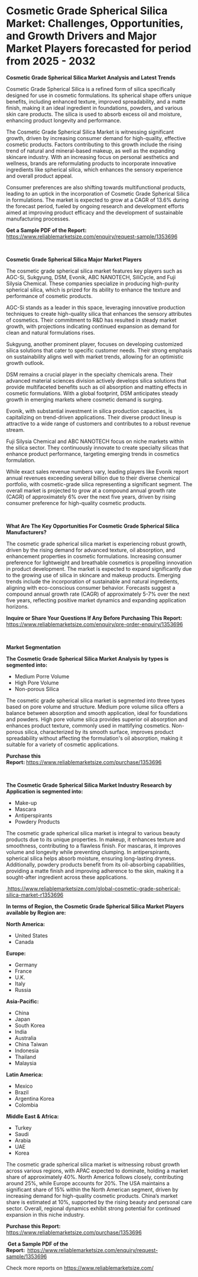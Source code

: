 <p><h1>Cosmetic Grade Spherical Silica Market: Challenges, Opportunities, and Growth Drivers and Major Market Players forecasted for period from 2025 - 2032</h1></p><p><strong>Cosmetic Grade Spherical Silica Market Analysis and Latest Trends</strong></p>
<p><p>Cosmetic Grade Spherical Silica is a refined form of silica specifically designed for use in cosmetic formulations. Its spherical shape offers unique benefits, including enhanced texture, improved spreadability, and a matte finish, making it an ideal ingredient in foundations, powders, and various skin care products. The silica is used to absorb excess oil and moisture, enhancing product longevity and performance.</p><p>The Cosmetic Grade Spherical Silica Market is witnessing significant growth, driven by increasing consumer demand for high-quality, effective cosmetic products. Factors contributing to this growth include the rising trend of natural and mineral-based makeup, as well as the expanding skincare industry. With an increasing focus on personal aesthetics and wellness, brands are reformulating products to incorporate innovative ingredients like spherical silica, which enhances the sensory experience and overall product appeal.</p><p>Consumer preferences are also shifting towards multifunctional products, leading to an uptick in the incorporation of Cosmetic Grade Spherical Silica in formulations. The market is expected to grow at a CAGR of 13.6% during the forecast period, fueled by ongoing research and development efforts aimed at improving product efficacy and the development of sustainable manufacturing processes.</p></p>
<p><strong>Get a Sample PDF of the Report:&nbsp;</strong> <a href="https://www.reliablemarketsize.com/enquiry/request-sample/1353696?utm_campaign=2337&utm_medium=2&utm_source=Github&utm_content=ia&utm_term=03042025&utm_id=cosmetic-grade-spherical-silica">https://www.reliablemarketsize.com/enquiry/request-sample/1353696</a></p>
<p>&nbsp;</p>
<p><strong>Cosmetic Grade Spherical Silica Major Market Players</strong></p>
<p><p>The cosmetic grade spherical silica market features key players such as AGC-Si, Sukgyung, DSM, Evonik, ABC NANOTECH, SiliCycle, and Fuji Silysia Chemical. These companies specialize in producing high-purity spherical silica, which is prized for its ability to enhance the texture and performance of cosmetic products.</p><p>AGC-Si stands as a leader in this space, leveraging innovative production techniques to create high-quality silica that enhances the sensory attributes of cosmetics. Their commitment to R&D has resulted in steady market growth, with projections indicating continued expansion as demand for clean and natural formulations rises.</p><p>Sukgyung, another prominent player, focuses on developing customized silica solutions that cater to specific customer needs. Their strong emphasis on sustainability aligns well with market trends, allowing for an optimistic growth outlook.</p><p>DSM remains a crucial player in the specialty chemicals arena. Their advanced material sciences division actively develops silica solutions that provide multifaceted benefits such as oil absorption and matting effects in cosmetic formulations. With a global footprint, DSM anticipates steady growth in emerging markets where cosmetic demand is surging.</p><p>Evonik, with substantial investment in silica production capacities, is capitalizing on trend-driven applications. Their diverse product lineup is attractive to a wide range of customers and contributes to a robust revenue stream.</p><p>Fuji Silysia Chemical and ABC NANOTECH focus on niche markets within the silica sector. They continuously innovate to create specialty silicas that enhance product performance, targeting emerging trends in cosmetics formulation.</p><p>While exact sales revenue numbers vary, leading players like Evonik report annual revenues exceeding several billion due to their diverse chemical portfolio, with cosmetic-grade silica representing a significant segment. The overall market is projected to grow at a compound annual growth rate (CAGR) of approximately 6% over the next five years, driven by rising consumer preference for high-quality cosmetic products.</p></p>
<p>&nbsp;</p>
<p><strong>What Are The Key Opportunities For Cosmetic Grade Spherical Silica Manufacturers?</strong></p>
<p><p>The cosmetic grade spherical silica market is experiencing robust growth, driven by the rising demand for advanced texture, oil absorption, and enhancement properties in cosmetic formulations. Increasing consumer preference for lightweight and breathable cosmetics is propelling innovation in product development. The market is expected to expand significantly due to the growing use of silica in skincare and makeup products. Emerging trends include the incorporation of sustainable and natural ingredients, aligning with eco-conscious consumer behavior. Forecasts suggest a compound annual growth rate (CAGR) of approximately 5-7% over the next five years, reflecting positive market dynamics and expanding application horizons.</p></p>
<p><strong>Inquire or Share Your Questions If Any Before Purchasing This Report:</strong> <a href="https://www.reliablemarketsize.com/enquiry/pre-order-enquiry/1353696?utm_campaign=2337&utm_medium=2&utm_source=Github&utm_content=ia&utm_term=03042025&utm_id=cosmetic-grade-spherical-silica">https://www.reliablemarketsize.com/enquiry/pre-order-enquiry/1353696</a></p>
<p>&nbsp;</p>
<p><strong>Market Segmentation</strong></p>
<p><strong>The Cosmetic Grade Spherical Silica Market Analysis by types is segmented into:</strong></p>
<p><ul><li>Medium Porre Volume</li><li>High Pore Volume</li><li>Non-porous Silica</li></ul></p>
<p><p>The cosmetic grade spherical silica market is segmented into three types based on pore volume and structure. Medium pore volume silica offers a balance between absorption and smooth application, ideal for foundations and powders. High pore volume silica provides superior oil absorption and enhances product texture, commonly used in mattifying cosmetics. Non-porous silica, characterized by its smooth surface, improves product spreadability without affecting the formulation's oil absorption, making it suitable for a variety of cosmetic applications.</p></p>
<p><strong>Purchase this Report:&nbsp;</strong><a href="https://www.reliablemarketsize.com/purchase/1353696?utm_campaign=2337&utm_medium=2&utm_source=Github&utm_content=ia&utm_term=03042025&utm_id=cosmetic-grade-spherical-silica">https://www.reliablemarketsize.com/purchase/1353696</a></p>
<p>&nbsp;</p>
<p><strong>The Cosmetic Grade Spherical Silica Market Industry Research by Application is segmented into:</strong></p>
<p><ul><li>Make-up</li><li>Mascara</li><li>Antiperspirants</li><li>Powdery Products</li></ul></p>
<p><p>The cosmetic grade spherical silica market is integral to various beauty products due to its unique properties. In makeup, it enhances texture and smoothness, contributing to a flawless finish. For mascaras, it improves volume and longevity while preventing clumping. In antiperspirants, spherical silica helps absorb moisture, ensuring long-lasting dryness. Additionally, powdery products benefit from its oil-absorbing capabilities, providing a matte finish and improving adherence to the skin, making it a sought-after ingredient across these applications.</p></p>
<p><a href="https://www.reliablemarketsize.com/global-cosmetic-grade-spherical-silica-market-r1353696?utm_campaign=2337&utm_medium=2&utm_source=Github&utm_content=ia&utm_term=03042025&utm_id=cosmetic-grade-spherical-silica">&nbsp;https://www.reliablemarketsize.com/global-cosmetic-grade-spherical-silica-market-r1353696</a></p>
<p><strong>In terms of Region, the Cosmetic Grade Spherical Silica Market Players available by Region are:</strong></p>
<p>
    <p> <strong> North America: </strong>
        <ul>
            <li>United States</li>
            <li>Canada</li>
        </ul>
        </p> 
    <p> <strong> Europe: </strong>
        <ul>
            <li>Germany</li>
            <li>France</li>
            <li>U.K.</li>
            <li>Italy</li>
            <li>Russia</li>
        </ul>
        </p> 
    <p> <strong> Asia-Pacific: </strong>
        <ul>
            <li>China</li>
            <li>Japan</li>
            <li>South Korea</li>
            <li>India</li>
            <li>Australia</li>
            <li>China Taiwan</li>
            <li>Indonesia</li>
            <li>Thailand</li>
            <li>Malaysia</li>
        </ul>
        </p> 
    <p> <strong> Latin America: </strong>
        <ul>
            <li>Mexico</li>
            <li>Brazil</li>
            <li>Argentina Korea</li>
            <li>Colombia</li>
        </ul>
        </p> 
    <p> <strong> Middle East & Africa: </strong>
        <ul>
            <li>Turkey</li>
            <li>Saudi</li>
            <li>Arabia</li>
            <li>UAE</li>
            <li>Korea</li>
        </ul>
    </p>
    </p>
<p><p>The cosmetic grade spherical silica market is witnessing robust growth across various regions, with APAC expected to dominate, holding a market share of approximately 40%. North America follows closely, contributing around 25%, while Europe accounts for 20%. The USA maintains a significant share of 15% within the North American segment, driven by increasing demand for high-quality cosmetic products. China’s market share is estimated at 10%, supported by the rising beauty and personal care sector. Overall, regional dynamics exhibit strong potential for continued expansion in this niche industry.</p></p>
<p><strong>Purchase this Report: </strong><a href="https://www.reliablemarketsize.com/purchase/1353696?utm_campaign=2337&utm_medium=2&utm_source=Github&utm_content=ia&utm_term=03042025&utm_id=cosmetic-grade-spherical-silica">https://www.reliablemarketsize.com/purchase/1353696</a></p>
<p>&nbsp;<strong>Get a Sample PDF of the Report:&nbsp;&nbsp;</strong><a href="https://www.reliablemarketsize.com/enquiry/request-sample/1353696?utm_campaign=2337&utm_medium=2&utm_source=Github&utm_content=ia&utm_term=03042025&utm_id=cosmetic-grade-spherical-silica">https://www.reliablemarketsize.com/enquiry/request-sample/1353696</a></p>
<p><strong></strong></p>
<p>Check more reports on <a href="https://www.reliablemarketsize.com/?utm_campaign=2337&utm_medium=2&utm_source=Github&utm_content=ia&utm_term=03042025&utm_id=cosmetic-grade-spherical-silica">https://www.reliablemarketsize.com/</a></p>